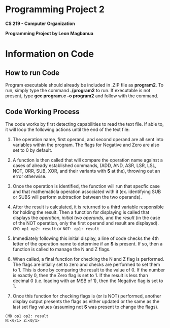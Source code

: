# Programming Project 2
**CS 219 - Computer Organization**

**Programming Project by Leon Magbanua**

# Information on Code
## How to run Code
Program executable should already be included in .ZIP file as **program2**. To run, simply type the command **./program2** to run. If executable is not present, type **gcc program.c -o program2** and follow with the command.

## Code Working Process
The code works by first detecting capabilities to read the text file. If able to, it will loop the following actions until the end of the text file:
1. The operation name, first operand, and second operand are all sent into variables within the program. The flags for Negative and Zero are also set to 0 by default.

2. A function is then called that will compare the operation name against a cases of already established commands, (ADD, AND, ASR, LSR, LSL, NOT, ORR, SUB, XOR, and their variants with **S** at the), throwing out an error otherwise.

3. Once the operation is identified, the function will run that specfic case and that mathematicla operation associated with it (ex. identifying SUB or SUBS will perform subtraction between the two operands).

4. After the result is calculated, it is returned to a third variable responsible for holding the result.  Then a function for displaying is called that displays the *operation*, *initial two operands*, and the *result* (in the case of the NOT operation, only the first operand and result are displayed).
```CMD op1 op2: result``` or ```NOT: op1: result```

5. Immediately following this initial display, a line of code checks the 4th letter of the operation name to determine if an **S** is present. If so, then a function is called to manage the N and Z flags.

6. When called, a final function for checking the N and Z flag is performed. The flags are intially set to zero and checks are performed to set them to 1. This is done by comparing the result to the value of 0. If the number is exactly 0, then the Zero flag is set to 1. If the result is less than decimal 0 (i.e. leading with an MSB of 1), then the Negative flag is set to 1.

7. Once this function for checking flags is (or is NOT) performed, another display output  presents the flags as either updated or the same as the last set flag values (assuming not **S** was present to change the flags).
```
CMD op1 op2: result
N:<0/1> Z:<0/1>
```